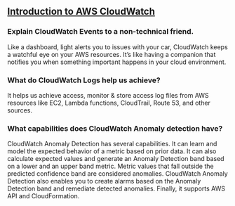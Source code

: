 ## [Introduction to AWS CloudWatch](https://www.citrusconsulting.com/introduction-to-aws-cloudwatch/)

### Explain CloudWatch Events to a non-technical friend.
Like a dashboard, light alerts you to issues with your car, CloudWatch keeps a watchful eye on your AWS resources. It’s like having a companion that notifies you when something important happens in your cloud environment.
### What do CloudWatch Logs help us achieve?
It helps us achieve access, monitor & store access log files from AWS resources like EC2, Lambda functions, CloudTrail, Route 53, and other sources.
### What capabilities does CloudWatch Anomaly detection have?
CloudWatch Anomaly Detection has several capabilities. It can learn and model the expected behavior of a metric based on prior data. It can also calculate expected values and generate an Anomaly Detection band based on a lower and an upper band metric. Metric values that fall outside the predicted confidence band are considered anomalies. CloudWatch Anomaly Detection also enables you to create alarms based on the Anomaly Detection band and remediate detected anomalies. Finally, it supports AWS API and CloudFormation.
